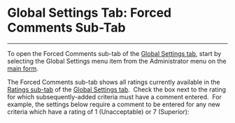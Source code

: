 # Global Settings Tab:     Forced Comments Sub-Tab 
-----

To open the Forced Comments sub-tab of the 
[Global Settings tab](<globset.md>), start by selecting the Global Settings menu item from the Administrator menu on the
[main 
form](<7jjr.md>).

The Forced Comments sub-tab shows all ratings currently available in the [Ratings sub-tab](<ratings.md>) of the [Global Settings tab](<globset.md>).&nbsp; Check the box next to the rating for which subsequently-added criteria must have a comment entered.&nbsp; For example, the settings below require a comment to be entered for any new criteria which have a rating of 1 (Unacceptable) or 7 (Superior):